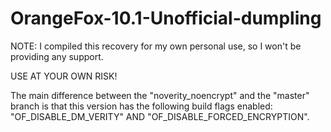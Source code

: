 # OrangeFox-10.1-Unofficial-dumpling

NOTE: I compiled this recovery for my own personal use, so I won't be providing any support.

USE AT YOUR OWN RISK!

The main difference between the "noverity_noencrypt" and the "master" branch is that this version has the following build flags enabled: "OF_DISABLE_DM_VERITY" AND "OF_DISABLE_FORCED_ENCRYPTION".

